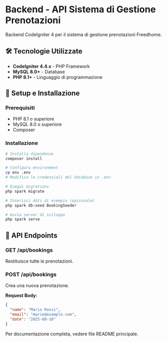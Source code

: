 # Backend - API Sistema di Gestione Prenotazioni

Backend CodeIgniter 4 per il sistema di gestione prenotazioni Freedhome.

## 🛠️ Tecnologie Utilizzate

- **CodeIgniter 4.4.x** - PHP Framework
- **MySQL 8.0+** - Database
- **PHP 8.1+** - Linguaggio di programmazione

## 🚀 Setup e Installazione

### Prerequisiti
- PHP 8.1 o superiore
- MySQL 8.0 o superiore
- Composer

### Installazione
```bash
# Installa dipendenze
composer install

# Configura environment
cp env .env
# Modifica le credenziali del database in .env

# Esegui migrations
php spark migrate

# Inserisci dati di esempio (opzionale)
php spark db:seed BookingSeeder

# Avvia server di sviluppo
php spark serve
```

## 🔗 API Endpoints

### GET /api/bookings
Restituisce tutte le prenotazioni.

### POST /api/bookings
Crea una nuova prenotazione.

**Request Body:**
```json
{
  "name": "Mario Rossi",
  "email": "mario@example.com",
  "date": "2025-08-10"
}
```

Per documentazione completa, vedere file README principale.
